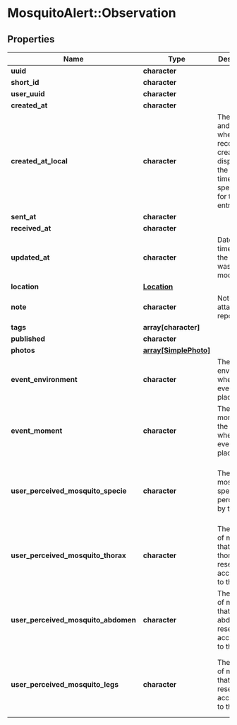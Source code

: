# MosquitoAlert::Observation


## Properties
Name | Type | Description | Notes
------------ | ------------- | ------------- | -------------
**uuid** | **character** |  | [readonly] 
**short_id** | **character** |  | [readonly] 
**user_uuid** | **character** |  | [readonly] 
**created_at** | **character** |  | 
**created_at_local** | **character** | The date and time when the record was created, displayed in the local timezone specified for this entry. | [readonly] 
**sent_at** | **character** |  | 
**received_at** | **character** |  | [readonly] 
**updated_at** | **character** | Date and time when the report was last modified | [readonly] 
**location** | [**Location**](Location.md) |  | 
**note** | **character** | Note user attached to report. | [optional] 
**tags** | **array[character]** |  | [optional] 
**published** | **character** |  | [readonly] 
**photos** | [**array[SimplePhoto]**](SimplePhoto.md) |  | 
**event_environment** | **character** | The environment where the event took place. | [optional] [Enum: [indoors, outdoors, vehicle, ]] 
**event_moment** | **character** | The moment of the day when the event took place. | [optional] [Enum: [now, last_morning, last_midday, last_afternoon, last_night, ]] 
**user_perceived_mosquito_specie** | **character** | The mosquito specie perceived by the user. | [optional] [Enum: [albopictus, aegypti, japonicus, koreicus, culex, other, ]] 
**user_perceived_mosquito_thorax** | **character** | The species of mosquito that the thorax resembles, according to the user. | [optional] [Enum: [albopictus, aegypti, japonicus, koreicus, culex, other, ]] 
**user_perceived_mosquito_abdomen** | **character** | The species of mosquito that the abdomen resembles, according to the user. | [optional] [Enum: [albopictus, aegypti, japonicus, koreicus, culex, other, ]] 
**user_perceived_mosquito_legs** | **character** | The species of mosquito that the leg resembles, according to the user. | [optional] [Enum: [albopictus, aegypti, japonicus, koreicus, culex, other, ]] 


